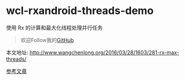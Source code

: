 # wcl-rxandroid-threads-demo
使用 Rx 的计算和最大化线程处理并行任务

> 欢迎Follow我的[GitHub](https://github.com/SpikeKing)

本文地址: http://www.wangchenlong.org/2016/03/28/1603/281-rx-max-threads/

[参考文章](http://www.wangchenlong.org/2016/03/28/1603/281-rx-max-threads/)
